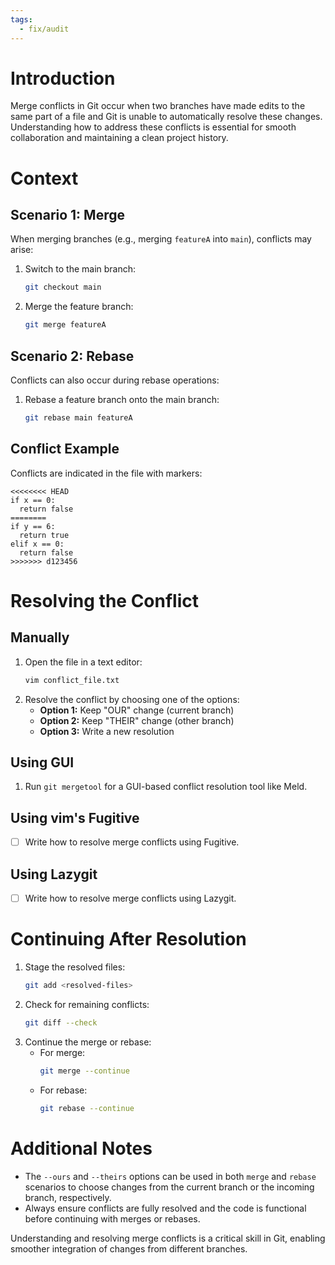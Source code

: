 ```yaml
---
tags:
  - fix/audit
---
```

# Introduction
Merge conflicts in Git occur when two branches have made edits to the same part of a file and Git is unable to automatically resolve these changes. Understanding how to address these conflicts is essential for smooth collaboration and maintaining a clean project history.

# Context
## Scenario 1: Merge
When merging branches (e.g., merging `featureA` into `main`), conflicts may arise:
1. Switch to the main branch:
   ```bash
   git checkout main
   ```
2. Merge the feature branch:
   ```bash
   git merge featureA
   ```

## Scenario 2: Rebase
Conflicts can also occur during rebase operations:
1. Rebase a feature branch onto the main branch:
   ```bash
   git rebase main featureA
   ```

## Conflict Example
Conflicts are indicated in the file with markers:
```
<<<<<<<< HEAD
if x == 0:
  return false
========
if y == 6:
  return true
elif x == 0:
  return false
>>>>>>> d123456
```

# Resolving the Conflict
## Manually
1. Open the file in a text editor:
   ```bash
   vim conflict_file.txt
   ```
2. Resolve the conflict by choosing one of the options:
   - **Option 1:** Keep "OUR" change (current branch)
   - **Option 2:** Keep "THEIR" change (other branch)
   - **Option 3:** Write a new resolution

## Using GUI
1. Run `git mergetool` for a GUI-based conflict resolution tool like Meld.

## Using vim's Fugitive
- [ ] Write how to resolve merge conflicts using Fugitive.

## Using Lazygit
- [ ] Write how to resolve merge conflicts using Lazygit.

# Continuing After Resolution
1. Stage the resolved files:
   ```bash
   git add <resolved-files>
   ```
2. Check for remaining conflicts:
   ```bash
   git diff --check
   ```
3. Continue the merge or rebase:
   - For merge:
     ```bash
     git merge --continue
     ```
   - For rebase:
     ```bash
     git rebase --continue
     ```

# Additional Notes
- The `--ours` and `--theirs` options can be used in both `merge` and `rebase` scenarios to choose changes from the current branch or the incoming branch, respectively.
- Always ensure conflicts are fully resolved and the code is functional before continuing with merges or rebases.

Understanding and resolving merge conflicts is a critical skill in Git, enabling smoother integration of changes from different branches.

